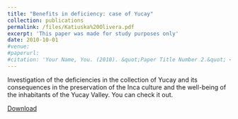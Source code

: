 ```yaml
---
title: "Benefits in deficiency: case of Yucay"
collection: publications
permalink: /files/Katiuska%20Olivera.pdf
excerpt: 'This paper was made for study purposes only'
date: 2010-10-01
#venue: 
#paperurl:
#citation: 'Your Name, You. (2010). &quot;Paper Title Number 2.&quot; <i>Journal 1</i>. 1(2).'
---
```

Investigation of the deficiencies in the collection of Yucay and its consequences in the preservation of the Inca culture and the well-being of the inhabitants of the Yucay Valley. 
You can check it out.

[Download ](https://katiuskaolivera.github.io//files/Katiuska%20Olivera.pdf)


